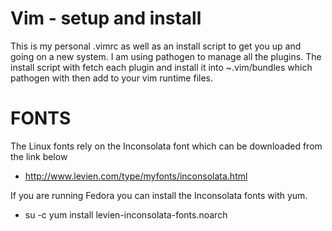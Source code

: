 Vim - setup and install 
===
This is my personal .vimrc as well as an install script to get 
you up and going on a new system. I am using pathogen to 
manage all the plugins. The install script with fetch each plugin
and install it into ~.vim/bundles which pathogen with then add 
to your vim runtime files.
    

FONTS
=============
The Linux fonts rely on the Inconsolata font which can be downloaded from the link below
* http://www.levien.com/type/myfonts/inconsolata.html

If you are running Fedora you can install the Inconsolata fonts with yum.
* su -c yum install levien-inconsolata-fonts.noarch 





